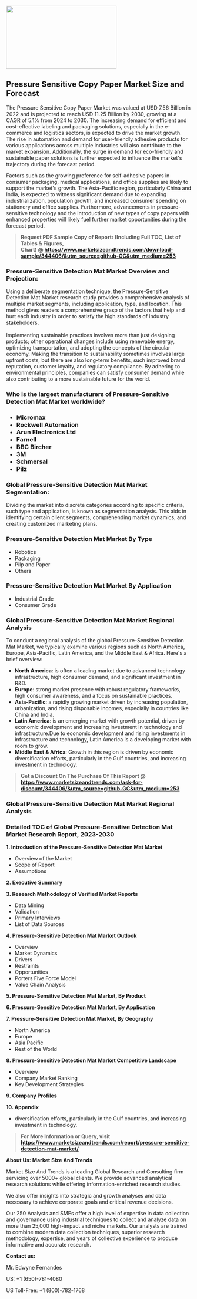 <p><img class="alignnone size-medium wp-image-20088" src="https://ffe5etoiles.com/wp-content/uploads/2024/12/MST1-300x171.png" alt="" width="300" height="171" /></p><h2>Pressure Sensitive Copy Paper Market Size and Forecast</h2><p>The Pressure Sensitive Copy Paper Market was valued at USD 7.56 Billion in 2022 and is projected to reach USD 11.25 Billion by 2030, growing at a CAGR of 5.1% from 2024 to 2030. The increasing demand for efficient and cost-effective labeling and packaging solutions, especially in the e-commerce and logistics sectors, is expected to drive the market growth. The rise in automation and demand for user-friendly adhesive products for various applications across multiple industries will also contribute to the market expansion. Additionally, the surge in demand for eco-friendly and sustainable paper solutions is further expected to influence the market's trajectory during the forecast period.</p><p>Factors such as the growing preference for self-adhesive papers in consumer packaging, medical applications, and office supplies are likely to support the market's growth. The Asia-Pacific region, particularly China and India, is expected to witness significant demand due to expanding industrialization, population growth, and increased consumer spending on stationery and office supplies. Furthermore, advancements in pressure-sensitive technology and the introduction of new types of copy papers with enhanced properties will likely fuel further market opportunities during the forecast period.</p></p><blockquote id="" class=""><strong>Request PDF Sample Copy of Report: (Including Full TOC, List of Tables &amp; Figures, Chart)&nbsp;@&nbsp;<strong><a href="https://www.marketsizeandtrends.com/download-sample/344406/&utm_source=github-GC&utm_medium=253" target="_blank">https://www.marketsizeandtrends.com/download-sample/344406/&utm_source=github-GC&utm_medium=253</a></strong></strong></blockquote><h3 id="" class="">Pressure-Sensitive Detection Mat Market&nbsp;Overview and Projection:</h3><p id="" class="">Using a deliberate segmentation technique, the Pressure-Sensitive Detection Mat Market research study provides a comprehensive analysis of multiple market segments, including application, type, and location. This method gives readers a comprehensive grasp of the factors that help and hurt each industry in order to satisfy the high standards of industry stakeholders. <br /> <br />Implementing sustainable practices involves more than just designing products; other operational changes include using renewable energy, optimizing transportation, and adopting the concepts of the circular economy. Making the transition to sustainability sometimes involves large upfront costs, but there are also long-term benefits, such improved brand reputation, customer loyalty, and regulatory compliance. By adhering to environmental principles, companies can satisfy consumer demand while also contributing to a more sustainable future for the world.</p><h3 id="" class="">Who is the largest manufacturers of&nbsp;Pressure-Sensitive Detection Mat Market worldwide?</h3><h3 class=""><p><ul><li>Micromax </li><li> Rockwell Automation </li><li> Arun Electronics Ltd </li><li> Farnell </li><li> BBC Bircher </li><li> 3M </li><li> Schmersal </li><li> Pilz</li></ul></p></h3><h3 id="" class="">Global&nbsp;Pressure-Sensitive Detection Mat Market Segmentation:</h3><p id="" class="">Dividing the market into discrete categories according to specific criteria, such type and application, is known as segmentation analysis. This aids in identifying certain client segments, comprehending market dynamics, and creating customized marketing plans.</p><h3 id="" class="">Pressure-Sensitive Detection Mat Market&nbsp;By Type</h3><p><p><ul><li>Robotics</li><li> Packaging</li><li> Pilp and Paper</li><li> Others</p></li></ul></p></p><h3 id="" class="">Pressure-Sensitive Detection Mat Market&nbsp;By Application</h3><p class=""><p><ul><li>Industrial Grade</li><li> Consumer Grade</li></ul></p></p><h3 id="" class="">Global Pressure-Sensitive Detection Mat Market Regional Analysis</h3><p id="" class="">To conduct a regional analysis of the global Pressure-Sensitive Detection Mat Market, we typically examine various regions such as North America, Europe, Asia-Pacific, Latin America, and the Middle East &amp; Africa. Here's a brief overview:</p><ul><li><strong>North America</strong>: is often a leading market due to advanced technology infrastructure, high consumer demand, and significant investment in R&amp;D.</li><li><strong>Europe</strong>: strong market presence with robust regulatory frameworks, high consumer awareness, and a focus on sustainable practices.</li><li><strong>Asia-Pacific</strong>: a rapidly growing market driven by increasing population, urbanization, and rising disposable incomes, especially in countries like China and India.</li><li><strong>Latin America</strong>: is an emerging market with growth potential, driven by economic development and increasing investment in technology and infrastructure.Due to economic development and rising investments in infrastructure and technology, Latin America is a developing market with room to grow.</li><li><strong>Middle East &amp; Africa</strong>: Growth in this region is driven by economic diversification efforts, particularly in the Gulf countries, and increasing investment in technology.</li></ul><blockquote id="" class=""><strong>Get a Discount On The Purchase Of This Report @ <strong><a href="https://www.marketsizeandtrends.com/ask-for-discount/344406/&utm_source=github-GC&utm_medium=253" target="_blank">https://www.marketsizeandtrends.com/ask-for-discount/344406/&utm_source=github-GC&utm_medium=253</a></strong></strong></blockquote><h3 id="" class="">Global Pressure-Sensitive Detection Mat Market Regional Analysis</h3><h3 id="" class="">Detailed TOC of Global Pressure-Sensitive Detection Mat Market Research Report, 2023-2030</h3><p id="" class=""><strong>1. Introduction of the Pressure-Sensitive Detection Mat Market</strong></p><ul><li>Overview of the Market</li><li>Scope of Report</li><li>Assumptions</li></ul><p id="" class=""><strong>2. Executive Summary</strong></p><p id="" class=""><strong>3. Research Methodology of Verified Market Reports</strong></p><ul><li>Data Mining</li><li>Validation</li><li>Primary Interviews</li><li>List of Data Sources</li></ul><p id="" class=""><strong>4. Pressure-Sensitive Detection Mat Market Outlook</strong></p><ul><li>Overview</li><li>Market Dynamics</li><li>Drivers</li><li>Restraints</li><li>Opportunities</li><li>Porters Five Force Model</li><li>Value Chain Analysis</li></ul><p id="" class=""><strong>5. Pressure-Sensitive Detection Mat Market, By Product</strong></p><p id="" class=""><strong>6. Pressure-Sensitive Detection Mat Market, By Application</strong></p><p id="" class=""><strong>7. Pressure-Sensitive Detection Mat Market, By Geography</strong></p><ul><li>North America</li><li>Europe</li><li>Asia Pacific</li><li>Rest of the World</li></ul><p id="" class=""><strong>8. Pressure-Sensitive Detection Mat Market Competitive Landscape</strong></p><ul><li>Overview</li><li>Company Market Ranking</li><li>Key Development Strategies</li></ul><p id="" class=""><strong>9. Company Profiles</strong></p><p id="" class=""><strong>10. Appendix</strong></p><ul><li>diversification efforts, particularly in the Gulf countries, and increasing investment in technology.</li></ul><blockquote id="" class=""><strong>For More Information or Query, visit <strong><strong><a href="https://www.marketsizeandtrends.com/report/pressure-sensitive-detection-mat-market/" target="_blank">https://www.marketsizeandtrends.com/report/pressure-sensitive-detection-mat-market/</a></strong></strong></strong></blockquote><p id="" class=""><strong>About Us: Market Size And Trends</strong></p><p id="" class="">Market Size And Trends is a leading Global Research and Consulting firm servicing over 5000+ global clients. We provide advanced analytical research solutions while offering information-enriched research studies.</p><p id="" class="">We also offer insights into strategic and growth analyses and data necessary to achieve corporate goals and critical revenue decisions.</p><p id="" class="">Our 250 Analysts and SMEs offer a high level of expertise in data collection and governance using industrial techniques to collect and analyze data on more than 25,000 high-impact and niche markets. Our analysts are trained to combine modern data collection techniques, superior research methodology, expertise, and years of collective experience to produce informative and accurate research.</p><p id="" class=""><strong>Contact us:</strong></p><p id="" class="">Mr. Edwyne Fernandes</p><p id="" class="">US: +1 (650)-781-4080</p><p id="" class="">US Toll-Free: +1 (800)-782-1768</p>
